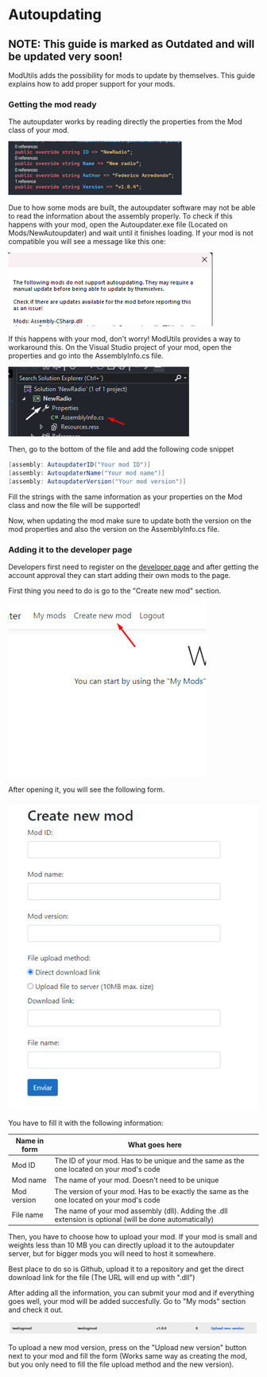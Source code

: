 # Autoupdating

## NOTE: This guide is marked as Outdated and will be updated very soon!

ModUtils adds the possibility for mods to update by themselves. This guide explains how to add proper support for your mods.

### Getting the mod ready

The autoupdater works by reading directly the properties from the Mod class of your mod.

![](../images/autoupdater/Screenshot_5.png)

Due to how some mods are built, the autoupdater software may not be able to read the information about the assembly properly. To check if this happens with your mod, open the Autoupdater.exe file (Located on Mods/NewAutoupdater) and wait until it finishes loading. If your mod is not compatible you will see a message like this one:

![](../images/autoupdater/Screenshot_4.png)

If this happens with your mod, don't worry! ModUtils provides a way to workaround this. On the Visual Studio project of your mod, open the properties and go into the AssemblyInfo.cs file.

![](../images/autoupdater/Screenshot_6.png)

Then, go to the bottom of the file and add the following code snippet

```cs
[assembly: AutoupdaterID("Your mod ID")]
[assembly: AutoupdaterName("Your mod name")]
[assembly: AutoupdaterVersion("Your mod version")]
```

Fill the strings with the same information as your properties on the Mod class and now the file will be supported!

Now, when updating the mod make sure to update both the version on the mod properties and also the version on the AssemblyInfo.cs file.

### Adding it to the developer page

Developers first need to register on the [developer page](https://mygaragemod.xyz/) and after getting the account approval they can start adding their own mods to the page.

First thing you need to do is go to the "Create new mod" section.

![](../images/autoupdater/Screenshot_1.png)

After opening it, you will see the following form.

![](../images/autoupdater/Screenshot_2.png)

You have to fill it with the following information:

| Name in form  |  What goes here |
|---|---|
| Mod ID  | The ID of your mod. Has to be unique and the same as the one located on your mod's code |
| Mod name | The name of your mod. Doesn't need to be unique |
| Mod version | The version of your mod. Has to be exactly the same as the one located on your mod's code |
| File name | The name of your mod assembly (dll). Adding the .dll extension is optional (will be done automatically) |

Then, you have to choose how to upload your mod. If your mod is small and weights less than 10 MB you can directly upload it to the autoupdater server, but for bigger mods you will need to host it somewhere.

Best place to do so is Github, upload it to a repository and get the direct download link for the file (The URL will end up with ".dll")

After adding all the information, you can submit your mod and if everything goes well, your mod will be added succesfully. Go to "My mods" section and check it out.

![](../images/autoupdater/Screenshot_3.png)

To upload a new mod version, press on the "Upload new version" button next to your mod and fill the form (Works same way as creating the mod, but you only need to fill the file upload method and the new version).